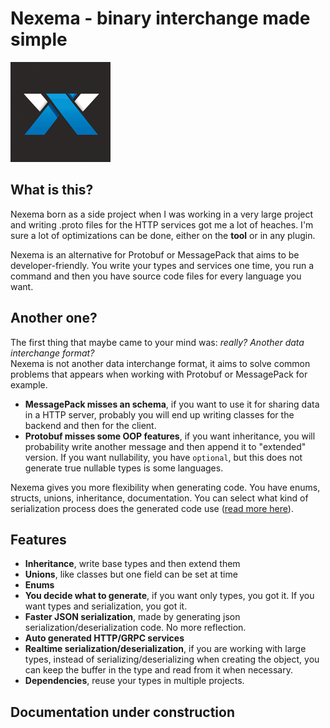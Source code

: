 
# Nexema - binary interchange made simple

![Nexema logo](https://raw.githubusercontent.com/nexema/resources/main/nexemalogo-160.png)


## What is this?
Nexema born as a side project when I was working in a very large project and  writing .proto files for the HTTP services got me a lot of heaches. I'm sure a lot of optimizations can be done, either on the **tool** or in any plugin. 

Nexema is an alternative for Protobuf or MessagePack that aims to be developer-friendly. You write your types and services one time, you run a command and then you have source code files for every language you want.

## Another one?
The first thing that maybe came to your mind was: *really? Another data interchange format?*  
Nexema is not another data interchange format, it aims to solve common problems that appears when working with Protobuf or MessagePack for example.   

* **MessagePack misses an schema**, if you want to use it for sharing data in a HTTP server, probably you will end up writing classes for the backend and then for the client. 
* **Protobuf misses some OOP features**, if you want inheritance, you will probability write another message and then append it to "extended" version. If you want nullability, you have `optional`, but this does not generate true nullable types is some languages. 


Nexema gives you more flexibility when generating code. You have enums, structs, unions, inheritance, documentation. You can select what kind of serialization process does the generated code use ([read more here](#serialization)).

## Features
* **Inheritance**, write base types and then extend them
* **Unions**, like classes but one field can be set at time
* **Enums**
* **You decide what to generate**, if you want only types, you got it. If you want types and serialization, you got it. 
* **Faster JSON serialization**, made by generating json serialization/deserialization code. No more reflection.
* **Auto generated HTTP/GRPC services**
* **Realtime serialization/deserialization**, if you are working with large types, instead of serializing/deserializing when creating the object, you can keep the buffer in the type and read from it when necessary.
* **Dependencies**, reuse your types in multiple projects.

## Documentation under construction
